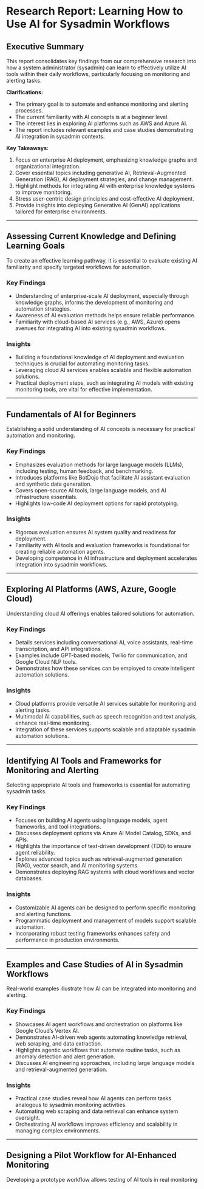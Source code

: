 # Research Report: Learning How to Use AI for Sysadmin Workflows

## Executive Summary

This report consolidates key findings from our comprehensive research into how a system administrator (sysadmin) can learn to effectively utilize AI tools within their daily workflows, particularly focusing on monitoring and alerting tasks. 

**Clarifications:**
- The primary goal is to automate and enhance monitoring and alerting processes.
- The current familiarity with AI concepts is at a beginner level.
- The interest lies in exploring AI platforms such as AWS and Azure AI.
- The report includes relevant examples and case studies demonstrating AI integration in sysadmin contexts.

**Key Takeaways:**
1. Focus on enterprise AI deployment, emphasizing knowledge graphs and organizational integration.
2. Cover essential topics including generative AI, Retrieval-Augmented Generation (RAG), AI deployment strategies, and change management.
3. Highlight methods for integrating AI with enterprise knowledge systems to improve monitoring.
4. Stress user-centric design principles and cost-effective AI deployment.
5. Provide insights into deploying Generative AI (GenAI) applications tailored for enterprise environments.

---

## Assessing Current Knowledge and Defining Learning Goals

To create an effective learning pathway, it is essential to evaluate existing AI familiarity and specify targeted workflows for automation.

### Key Findings

- Understanding of enterprise-scale AI deployment, especially through knowledge graphs, informs the development of monitoring and automation strategies.
- Awareness of AI evaluation methods helps ensure reliable performance.
- Familiarity with cloud-based AI services (e.g., AWS, Azure) opens avenues for integrating AI into existing sysadmin workflows.

### Insights

- Building a foundational knowledge of AI deployment and evaluation techniques is crucial for automating monitoring tasks.
- Leveraging cloud AI services enables scalable and flexible automation solutions.
- Practical deployment steps, such as integrating AI models with existing monitoring tools, are vital for effective implementation.

---

## Fundamentals of AI for Beginners

Establishing a solid understanding of AI concepts is necessary for practical automation and monitoring.

### Key Findings

- Emphasizes evaluation methods for large language models (LLMs), including testing, human feedback, and benchmarking.
- Introduces platforms like BotDojo that facilitate AI assistant evaluation and synthetic data generation.
- Covers open-source AI tools, large language models, and AI infrastructure essentials.
- Highlights low-code AI deployment options for rapid prototyping.

### Insights

- Rigorous evaluation ensures AI system quality and readiness for deployment.
- Familiarity with AI tools and evaluation frameworks is foundational for creating reliable automation agents.
- Developing competence in AI infrastructure and deployment accelerates integration into sysadmin workflows.

---

## Exploring AI Platforms (AWS, Azure, Google Cloud)

Understanding cloud AI offerings enables tailored solutions for automation.

### Key Findings

- Details services including conversational AI, voice assistants, real-time transcription, and API integrations.
- Examples include GPT-based models, Twilio for communication, and Google Cloud NLP tools.
- Demonstrates how these services can be employed to create intelligent automation solutions.

### Insights

- Cloud platforms provide versatile AI services suitable for monitoring and alerting tasks.
- Multimodal AI capabilities, such as speech recognition and text analysis, enhance real-time monitoring.
- Integration of these services supports scalable and adaptable sysadmin automation solutions.

---

## Identifying AI Tools and Frameworks for Monitoring and Alerting

Selecting appropriate AI tools and frameworks is essential for automating sysadmin tasks.

### Key Findings

- Focuses on building AI agents using language models, agent frameworks, and tool integrations.
- Discusses deployment options via Azure AI Model Catalog, SDKs, and APIs.
- Highlights the importance of test-driven development (TDD) to ensure agent reliability.
- Explores advanced topics such as retrieval-augmented generation (RAG), vector search, and AI monitoring systems.
- Demonstrates deploying RAG systems with cloud workflows and vector databases.

### Insights

- Customizable AI agents can be designed to perform specific monitoring and alerting functions.
- Programmatic deployment and management of models support scalable automation.
- Incorporating robust testing frameworks enhances safety and performance in production environments.

---

## Examples and Case Studies of AI in Sysadmin Workflows

Real-world examples illustrate how AI can be integrated into monitoring and alerting.

### Key Findings

- Showcases AI agent workflows and orchestration on platforms like Google Cloud’s Vertex AI.
- Demonstrates AI-driven web agents automating knowledge retrieval, web scraping, and data extraction.
- Highlights agentic workflows that automate routine tasks, such as anomaly detection and alert generation.
- Discusses AI engineering approaches, including large language models and retrieval-augmented generation.

### Insights

- Practical case studies reveal how AI agents can perform tasks analogous to sysadmin monitoring activities.
- Automating web scraping and data retrieval can enhance system oversight.
- Orchestrating AI workflows improves efficiency and scalability in managing complex environments.

---

## Designing a Pilot Workflow for AI-Enhanced Monitoring

Developing a prototype workflow allows testing of AI tools in real monitoring